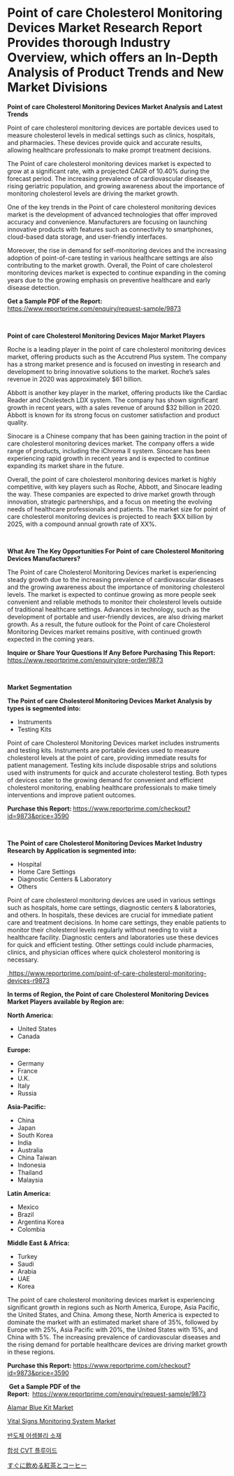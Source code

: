 <p><h1>Point of care Cholesterol Monitoring Devices Market Research Report Provides thorough Industry Overview, which offers an In-Depth Analysis of Product Trends and New Market Divisions</h1></p><p><strong>Point of care Cholesterol Monitoring Devices Market Analysis and Latest Trends</strong></p>
<p><p>Point of care cholesterol monitoring devices are portable devices used to measure cholesterol levels in medical settings such as clinics, hospitals, and pharmacies. These devices provide quick and accurate results, allowing healthcare professionals to make prompt treatment decisions.</p><p>The Point of care cholesterol monitoring devices market is expected to grow at a significant rate, with a projected CAGR of 10.40% during the forecast period. The increasing prevalence of cardiovascular diseases, rising geriatric population, and growing awareness about the importance of monitoring cholesterol levels are driving the market growth.</p><p>One of the key trends in the Point of care cholesterol monitoring devices market is the development of advanced technologies that offer improved accuracy and convenience. Manufacturers are focusing on launching innovative products with features such as connectivity to smartphones, cloud-based data storage, and user-friendly interfaces.</p><p>Moreover, the rise in demand for self-monitoring devices and the increasing adoption of point-of-care testing in various healthcare settings are also contributing to the market growth. Overall, the Point of care cholesterol monitoring devices market is expected to continue expanding in the coming years due to the growing emphasis on preventive healthcare and early disease detection.</p></p>
<p><strong>Get a Sample PDF of the Report:&nbsp;</strong> <a href="https://www.reportprime.com/enquiry/request-sample/9873">https://www.reportprime.com/enquiry/request-sample/9873</a></p>
<p>&nbsp;</p>
<p><strong>Point of care Cholesterol Monitoring Devices Major Market Players</strong></p>
<p><p>Roche is a leading player in the point of care cholesterol monitoring devices market, offering products such as the Accutrend Plus system. The company has a strong market presence and is focused on investing in research and development to bring innovative solutions to the market. Roche’s sales revenue in 2020 was approximately $61 billion.</p><p>Abbott is another key player in the market, offering products like the Cardiac Reader and Cholestech LDX system. The company has shown significant growth in recent years, with a sales revenue of around $32 billion in 2020. Abbott is known for its strong focus on customer satisfaction and product quality.</p><p>Sinocare is a Chinese company that has been gaining traction in the point of care cholesterol monitoring devices market. The company offers a wide range of products, including the iChroma II system. Sinocare has been experiencing rapid growth in recent years and is expected to continue expanding its market share in the future.</p><p>Overall, the point of care cholesterol monitoring devices market is highly competitive, with key players such as Roche, Abbott, and Sinocare leading the way. These companies are expected to drive market growth through innovation, strategic partnerships, and a focus on meeting the evolving needs of healthcare professionals and patients. The market size for point of care cholesterol monitoring devices is projected to reach $XX billion by 2025, with a compound annual growth rate of XX%.</p></p>
<p>&nbsp;</p>
<p><strong>What Are The Key Opportunities For Point of care Cholesterol Monitoring Devices Manufacturers?</strong></p>
<p><p>The Point of care Cholesterol Monitoring Devices market is experiencing steady growth due to the increasing prevalence of cardiovascular diseases and the growing awareness about the importance of monitoring cholesterol levels. The market is expected to continue growing as more people seek convenient and reliable methods to monitor their cholesterol levels outside of traditional healthcare settings. Advances in technology, such as the development of portable and user-friendly devices, are also driving market growth. As a result, the future outlook for the Point of care Cholesterol Monitoring Devices market remains positive, with continued growth expected in the coming years.</p></p>
<p><strong>Inquire or Share Your Questions If Any Before Purchasing This Report:</strong> <a href="https://www.reportprime.com/enquiry/pre-order/9873">https://www.reportprime.com/enquiry/pre-order/9873</a></p>
<p>&nbsp;</p>
<p><strong>Market Segmentation</strong></p>
<p><strong>The Point of care Cholesterol Monitoring Devices Market Analysis by types is segmented into:</strong></p>
<p><ul><li>Instruments</li><li>Testing Kits</li></ul></p>
<p><p>Point of care Cholesterol Monitoring Devices market includes instruments and testing kits. Instruments are portable devices used to measure cholesterol levels at the point of care, providing immediate results for patient management. Testing kits include disposable strips and solutions used with instruments for quick and accurate cholesterol testing. Both types of devices cater to the growing demand for convenient and efficient cholesterol monitoring, enabling healthcare professionals to make timely interventions and improve patient outcomes.</p></p>
<p><strong>Purchase this Report:&nbsp;</strong><a href="https://www.reportprime.com/checkout?id=9873&price=3590">https://www.reportprime.com/checkout?id=9873&price=3590</a></p>
<p>&nbsp;</p>
<p><strong>The Point of care Cholesterol Monitoring Devices Market Industry Research by Application is segmented into:</strong></p>
<p><ul><li>Hospital</li><li>Home Care Settings</li><li>Diagnostic Centers & Laboratory</li><li>Others</li></ul></p>
<p><p>Point of care cholesterol monitoring devices are used in various settings such as hospitals, home care settings, diagnostic centers & laboratories, and others. In hospitals, these devices are crucial for immediate patient care and treatment decisions. In home care settings, they enable patients to monitor their cholesterol levels regularly without needing to visit a healthcare facility. Diagnostic centers and laboratories use these devices for quick and efficient testing. Other settings could include pharmacies, clinics, and physician offices where quick cholesterol monitoring is necessary.</p></p>
<p><a href="https://www.reportprime.com/point-of-care-cholesterol-monitoring-devices-r9873">&nbsp;https://www.reportprime.com/point-of-care-cholesterol-monitoring-devices-r9873</a></p>
<p><strong>In terms of Region, the Point of care Cholesterol Monitoring Devices Market Players available by Region are:</strong></p>
<p>
    <p> <strong> North America: </strong>
        <ul>
            <li>United States</li>
            <li>Canada</li>
        </ul>
        </p> 
    <p> <strong> Europe: </strong>
        <ul>
            <li>Germany</li>
            <li>France</li>
            <li>U.K.</li>
            <li>Italy</li>
            <li>Russia</li>
        </ul>
        </p> 
    <p> <strong> Asia-Pacific: </strong>
        <ul>
            <li>China</li>
            <li>Japan</li>
            <li>South Korea</li>
            <li>India</li>
            <li>Australia</li>
            <li>China Taiwan</li>
            <li>Indonesia</li>
            <li>Thailand</li>
            <li>Malaysia</li>
        </ul>
        </p> 
    <p> <strong> Latin America: </strong>
        <ul>
            <li>Mexico</li>
            <li>Brazil</li>
            <li>Argentina Korea</li>
            <li>Colombia</li>
        </ul>
        </p> 
    <p> <strong> Middle East & Africa: </strong>
        <ul>
            <li>Turkey</li>
            <li>Saudi</li>
            <li>Arabia</li>
            <li>UAE</li>
            <li>Korea</li>
        </ul>
    </p>
    </p>
<p><p>The point of care cholesterol monitoring devices market is experiencing significant growth in regions such as North America, Europe, Asia Pacific, the United States, and China. Among these, North America is expected to dominate the market with an estimated market share of 35%, followed by Europe with 25%, Asia Pacific with 20%, the United States with 15%, and China with 5%. The increasing prevalence of cardiovascular diseases and the rising demand for portable healthcare devices are driving market growth in these regions.</p></p>
<p><strong>Purchase this Report: </strong><a href="https://www.reportprime.com/checkout?id=9873&price=3590">https://www.reportprime.com/checkout?id=9873&price=3590</a></p>
<p>&nbsp;<strong>Get a Sample PDF of the Report:&nbsp;&nbsp;</strong><a href="https://www.reportprime.com/enquiry/request-sample/9873">https://www.reportprime.com/enquiry/request-sample/9873</a></p>
<p><strong></strong></p>
<p><p><a href="https://medium.com/@skylareaver78567/global-alamar-blue-kit-market-by-product-type-by-application-by-region-and-companies-industry-3a4d77a1646c">Alamar Blue Kit Market</a></p><p><a href="https://github.com/MyrtisWest1/Market-Research-Report-List-2/blob/main/vital-signs-monitoring-system-market.md">Vital Signs Monitoring System Market</a></p><p><a href="https://medium.com/@deborahward03/%EB%B0%98%EB%8F%84%EC%B2%B4-%EC%A1%B0%EB%A6%BD-%EC%86%8C%EC%9E%AC-%EC%8B%9C%EC%9E%A5-%EC%A0%84%EC%97%AD-%EC%8B%9C%EC%9E%A5-%EC%A0%90%EC%9C%A0%EC%9C%A8-%EB%B0%8F-%EC%88%9C%EC%9C%84-%EC%A0%84%EC%B2%B4-%ED%8C%90%EB%A7%A4-%EB%B0%8F-%EC%88%98%EC%9A%94-%EC%98%88%EC%B8%A1-2024%EB%85%84-2031%EB%85%84-02560e0322c8">반도체 어셈블리 소재</a></p><p><a href="https://medium.com/@nettieboyle67/%EA%B8%80%EB%A1%9C%EB%B2%8C-%ED%95%A9%EC%84%B1-cvt-%EC%9C%A0%EC%B2%B4-%EC%8B%9C%EC%9E%A5-%EA%B7%9C%EB%AA%A8-%EB%B0%8F-%EC%A0%90%EC%9C%A0%EC%9C%A8-%EB%B6%84%EC%84%9D-%EC%A0%9C%ED%92%88-%EC%9C%A0%ED%98%95%EB%B3%84-%EC%9D%91%EC%9A%A9%EB%B3%84-%EC%A7%80%EC%97%AD%EB%B3%84-%EC%98%88%EC%B8%A1-2024-2031-df949f9ac5f8">합성 CVT 플루이드</a></p><p><a href="https://medium.com/@claudehintz/%E3%83%AC%E3%83%87%E3%82%A3%E3%83%BC%E3%83%88%E3%82%A5%E3%83%89%E3%83%AA%E3%83%B3%E3%82%AF%E3%83%86%E3%82%A3%E3%83%BC%E3%82%A2%E3%83%B3%E3%83%89%E3%82%B3%E3%83%BC%E3%83%92%E3%83%BC%E5%B8%82%E5%A0%B4%E3%81%AE%E8%A6%8F%E6%A8%A1%E3%81%AF-%E5%B9%B4%E5%B9%B3%E5%9D%87%E6%88%90%E9%95%B7%E7%8E%8713-2-%E3%81%A7%E6%8B%A1%E5%A4%A7%E3%81%97%E3%81%A6%E3%81%84%E3%81%BE%E3%81%99-%E3%81%93%E3%81%AE%E3%83%AC%E3%83%9D%E3%83%BC%E3%83%88%E3%81%AF%E5%B8%82%E5%A0%B4%E3%82%BB%E3%82%B0%E3%83%A1%E3%83%B3%E3%83%86%E3%83%BC%E3%82%B7%E3%83%A7%E3%83%B3-%E6%88%90%E9%95%B7-%E3%81%8A%E3%82%88%E3%81%B32024%E5%B9%B4%E3%81%8B%E3%82%892031%E5%B9%B4%E3%81%BE%E3%81%A7%E3%81%AE%E4%BA%88%E6%B8%AC%E3%81%AB%E3%81%A4%E3%81%84%E3%81%A6%E5%88%86%E6%9E%90%E3%81%97%E3%81%A6%E3%81%84%E3%81%BE%E3%81%99-b1ff70905f28">すぐに飲める紅茶とコーヒー</a></p></p>